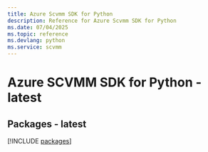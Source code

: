 ```yaml
---
title: Azure Scvmm SDK for Python
description: Reference for Azure Scvmm SDK for Python
ms.date: 07/04/2025
ms.topic: reference
ms.devlang: python
ms.service: scvmm
---
```

# Azure SCVMM SDK for Python - latest
## Packages - latest
[!INCLUDE [packages](scvmm-index.md)]